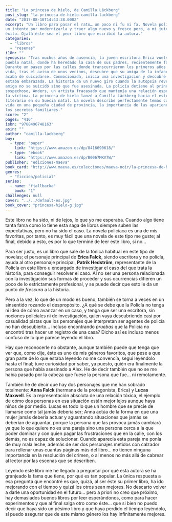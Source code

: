 ```yaml
---
title: "La princesa de hielo, de Camilla Läckberg"
post_slug: "la-princesa-de-hielo-camilla-lackberg"
date: "2017-08-10T14:43:38.000Z"
excerpt: "Un libro para pasar el rato… un poco ni fu ni fa. Novela policíaca con
un intento por modernizarla y traer algo nuevo y fresco pero, a mi juicio, sin
éxito. Ojalá éste sea el peor libro que escribió la autora."
categories:
  - "libros"
  - "resenas"
i18n: ""
synopsis: "Tras muchos años de ausencia, la joven escritora Erica vuelve a su
pueblo natal, donde ha heredado la casa de sus padres, recientemente fallecidos.
Durante un paseo por las calles donde transcurrieron los primeros años de su
vida, tras el aviso de unos vecinos, descubre que su amiga de la infancia, Alex,
acaba de suicidarse. Conmocionada, inicia una investigación y descubre que Alex
estaba embarazada. La historia da un nuevo giro cuando la autopsia revela que su
amiga no se suicidó sino que fue asesinada. La policía detiene al principal
sospechoso, Anders, un artista fracasado que mantenía una relación especial con
la víctima. La princesa de hielo lanzó a Camilla Läckberg hacia el estrellato
literario en su Suecia natal. La novela describe perfectamente temas como la
vida en una pequeña ciudad de provincia, la importancia de las apariencias y de
los secretos familiares."
score: "2"
pages: "416"
isbn: "9788496748163"
asin: ""
author: "camilla-lackberg"
buy:
  - type: "paper"
    link: "https://www.amazon.es/dp/8416690618/"
  - type: "ebook"
    link: "https://www.amazon.es/dp/B0067MKV7W/"
publisher: "ediciones-maeva"
book_card: "http://www.maeva.es/colecciones/maeva-noir/la-princesa-de-hielo"
genres:
  - "ficcion/policial"
series:
  - name: "fjallbacka"
    book: "1"
challenges: null
cover: "../../default-es.jpg"
book_cover: "princesa-hielo-g.jpg"
---
```


Este libro no ha sido, ni de lejos, lo que yo me esperaba. Cuando algo tiene
tanta fama como lo tiene esta saga de libros siempre suben las expectativas,
pero no ha sido el caso. La novela policíaca es una de mis favoritas, por tanto,
es muy fácil que una novela de este tipo me guste; al final, debido a esto, es
por lo que terminé de leer este libro, si no…

Para ser justo, es un libro que sale de la tónica habitual en este tipo de
novelas; el personaje principal de **Erica Falck**, siendo escritora y no
policía, ayuda al otro personaje principal, **Patrik Hedström**, representante
de la Policía en este libro u encargado de investigar el caso del que trata la
historia, para conseguir resolver el caso. Al no ser una persona relacionada con
la investigación sus formas de proceder y sus ocurrencias difieren un poco de lo
estrictamente profesional, y se puede decir que esto le da un punto de
_frescura_ a la historia.

Pero a la vez, lo que de un modo es bueno, también se torna a veces en un
sinsentido rozando el despropósito. ¿A qué se debe que la Policía no tenga ni
idea de cómo avanzar en un caso, y tenga que ser una escritora, sin nociones
policiales ni de investigación, quien vaya descubriendo casi por casualidad
pistas que los personajes que interpretan ser agentes de policía no han
descubierto… incluso encontrando _pruebas_ que la Policía no encontró tras hacer
un registro de una casa? Dicho así es incluso menos confuso de lo que parece
leyendo el libro.

Hay que reconocerle no obstante, aunque también puede que tenga que ver que,
como dije, éste es uno de mis géneros favoritos, que pese a que gran parte de lo
que estaba leyendo no me convencía, seguí leyéndolo hasta el final; tuve
curiosidad por saber, ya puesto, quién era finalmente la persona que había
asesinado a Alex. He de decir también que no se me había pasado por la cabeza
que fuese la persona que fue… ni remotamente.

También he de decir que hay dos personajes que me han sobrado totalmente: **Anna
Falck** (hermana de la protagonista, Erica) y **Lucas Maxwell**. Es la
representación absoluta de una relación tóxica, el ejemplo de cómo dos personas
en esa situación están mejor lejos aunque haya niños de por medio. Lucas es todo
lo que un hombre que se precie de llamarse como tal jamás debería ser; Anna
actúa de la forma en que una mujer jamás debería actuar y aguantando situaciones
que jamás se deberían de aguantar, porque la persona que las provoca jamás
cambiará ya que lo que quiere no es una pareja sino una persona cerca a la que
poder dominar y con quien pagar las frustraciones que en la calle, con los
demás, no es capaz de solucionar. Cuando aparecía esta pareja me ponía de muy
mala leche, además de ser dos personajes metidos con calzador para rellenar unas
cuantas páginas más del libro… no tienen ninguna importancia en la resolución
del crimen, o al menos no más allá de cabrear al lector por las escenas que se
describen.

Leyendo este libro me he llegado a preguntar por qué esta autora se ha granjeado
la fama que tiene, por qué es tan popular. La única respuesta a esa pregunta que
encontré es que, quizá, al ser éste su primer libro, ha ido mejorando con el
tiempo y quizá los otros sean mejores. No descarto volver a darle una
oportunidad en el futuro… pero a priori no creo que próximo, hay demasiados
buenos libros por leer esperándonos, como para hacer experimentos y que al final
salga otro como éste… que si bien no puedo decir que haya sido un pésimo libro y
que haya perdido el tiempo leyéndolo, sí puedo asegurar que de este mismo género
los hay infinitamente mejores.

